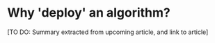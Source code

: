 # Why 'deploy' an algorithm?

\[TO DO: Summary extracted from upcoming article, and link to article\]



